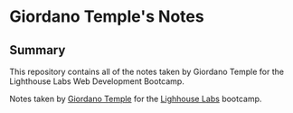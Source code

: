 # Giordano Temple's Notes
## Summary

This repository contains all of the notes taken by Giordano Temple for the Lighthouse Labs Web Development Bootcamp.

Notes taken by [Giordano Temple](https://github.com/gtemple) for the [Lighhouse Labs](https://www.lighthouselabs.ca/) bootcamp.